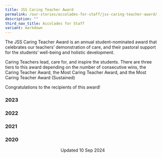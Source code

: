 ```yaml
---
title: JSS Caring Teacher Award
permalink: /our-stories/accolades-for-staff/jss-caring-teacher-award/
description: ""
third_nav_title: Accolades for Staff
variant: markdown
---
```

The JSS Caring Teacher Award is an annual student-nominated award that celebrates our teachers’ demonstration of care, and their pastoral support for the students’ well-being and holistic development.

Caring Teachers lead, care for, and inspire the students. There are three tiers to this award depending on the number of consecutive wins, the Caring Teacher Award, the Most Caring Teacher Award, and the Most Caring Teacher Award (Sustained)

Congratulations to the recipients of this award!

### 2023



### 2022




### 2021



### 2020



<center> Updated 10 Sep 2024 </center>
